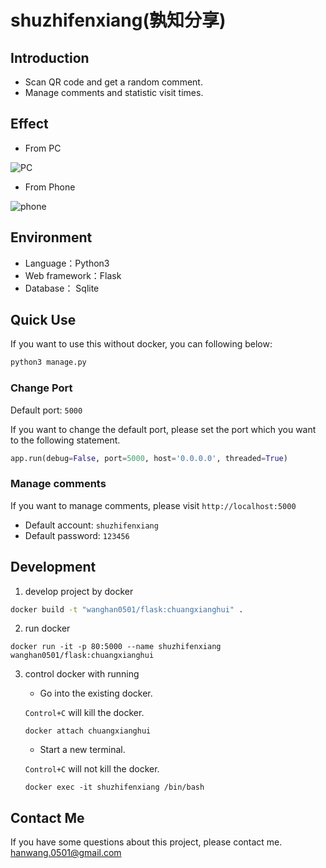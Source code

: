 # shuzhifenxiang(孰知分享)

## Introduction
- Scan QR code and get a random comment. 
- Manage comments and statistic visit times.

## Effect
- From PC

![PC](http://p0zok30am.bkt.clouddn.com/18-1-1/80742177.jpg)

- From Phone

![phone](http://p0zok30am.bkt.clouddn.com/18-1-1/49591576.jpg)

## Environment 
  - Language：Python3
  - Web framework：Flask
  - Database： Sqlite

## Quick Use

If you want to use this without docker, you can following below:

```bash
python3 manage.py
```
### Change Port

Default port: `5000`

If you want to change the default port, please set the port which you want to the following statement.
```python
app.run(debug=False, port=5000, host='0.0.0.0', threaded=True)
```

### Manage comments

If you want to manage comments, please visit `http://localhost:5000`

- Default account:  `shuzhifenxiang`  
- Default password: `123456`

## Development

1. develop project by docker
```bash
docker build -t "wanghan0501/flask:chuangxianghui" .
```
2. run docker
```
docker run -it -p 80:5000 --name shuzhifenxiang wanghan0501/flask:chuangxianghui
```
3. control docker with running
   
   - Go into the existing docker.
   
   ```Control+C``` will kill the docker.    
    ```
    docker attach chuangxianghui
    ```
   -  Start a new terminal.
    
   ```Control+C``` will not kill the docker. 
    ```
    docker exec -it shuzhifenxiang /bin/bash
    ```  

## Contact Me
If you have some questions about this project, please contact me.
[hanwang.0501@gmail.com](hanwang.0501@gmail.com)    